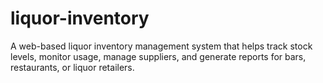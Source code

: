# liquor-inventory
A web-based liquor inventory management system that helps track stock levels, monitor usage, manage suppliers, and generate reports for bars, restaurants, or liquor retailers.
